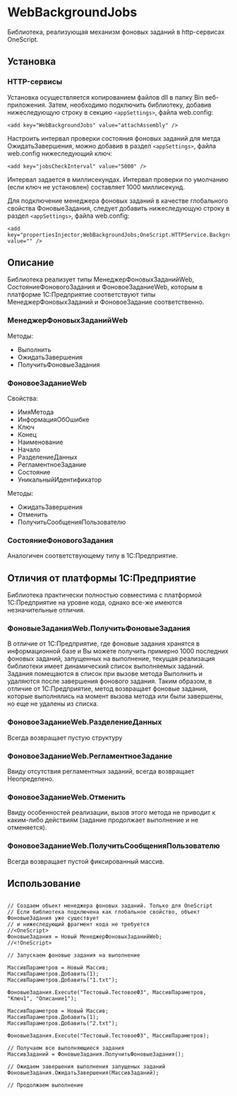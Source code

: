 ﻿# WebBackgroundJobs

Библиотека, реализующая механизм фоновых заданий в http-сервисах OneScript.

## Установка

### HTTP-сервисы
Установка осуществляется копированием файлов dll в папку Bin веб-приложения.
Затем, необходимо подключить библиотеку, добавив нижеследующую строку в секцию ```<appSettings>```, файла web.config:

```bsl
<add key="WebBackgroundJobs" value="attachAssembly" />
```

Настроить интервал проверки состояния фоновых заданий для метда ОжидатьЗавершения, можно добавив в раздел ```<appSettings>```, файла web.config нижеследующий ключ:

```bsl
<add key="jobsCheckInterval" value="5000" />
```

Интервал задается в миллисекундах. Интервал проверки по умолчанию (если ключ не установлен) составляет 1000 миллисекунд.

Для подключение менеджера фоновых заданий в качестве глобального свойства ФоновыеЗадания, следует добавить нижеследующую строку в раздел ```<appSettings>```, файла web.config:

```bsl
<add key="propertiesInjector;WebBackgroundJobs;OneScript.HTTPService.BackgroundJobs" value="" />
```

## Описание

Библиотека реализует типы МенеджерФоновыхЗаданийWeb, СостояниеФоновогоЗадания и ФоновоеЗаданиеWeb, которым в платформе 1С:Предприятие соответствуют типы МенеджерФоновыхЗаданий и ФоновоеЗадание соответственно. 

### МенеджерФоновыхЗаданийWeb

Методы:

- Выполнить
- ОжидатьЗавершения
- ПолучитьФоновыеЗадания

### ФоновоеЗаданиеWeb

Свойства:

- ИмяМетода
- ИнформацияОбОшибке
- Ключ
- Конец
- Наименование
- Начало
- РазделениеДанных
- РегламентноеЗадание
- Состояние
- УникальныйИдентификатор

Методы:

- ОжидатьЗавершения
- Отменить
- ПолучитьСообщенияПользователю

### СостояниеФоновогоЗадания

Аналогичен соответствующему типу в 1С:Предприятие.

## Отличия от платформы 1С:Предприятие
Библиотека практически полностью совместима с платформой 1С:Предприятие на уровне кода, однако все-же имеются незначительные отличия.

### ФоновыеЗаданияWeb.ПолучитьФоновыеЗадания
В отличие от 1С:Предприятие, где фоновые задания хранятся в информационной базе и Вы можете получить примерно 1000 последних фоновых заданий, запущенных на выполнение, текущая реализация библиотеки имеет динамический список выполняемых заданий.
Задания помещаются в список при вызове метода Выполнить и удаляются после завершения фонового задания. Таким образом, в отличие от 1С:Предприятие, метод возвращает фоновые задания, которые выполнялись на момент вызова метода или были завершены, но еще не удалены из списка.

### ФоновоеЗаданиеWeb.РазделениеДанных
Всегда возвращает пустую структуру

### ФоновоеЗаданиеWeb.РегламентноеЗадание
Ввиду отсутствия регламентных заданий, всегда возвращает Неопределено.

### ФоновоеЗаданиеWeb.Отменить
Ввиду особенностей реализации, вызов этого метода не приводит к каким-либо действиям (задание продолжает выполнение и не отменяется).

### ФоновоеЗаданиеWeb.ПолучитьСообщенияПользователю
Всегда возвращает пустой фиксированный массив.

## Использование

```bsl

// Создаем объект менеджера фоновых заданий. Только для OneScript
// Если библиотека подключена как глобальное свойство, объект ФоновыеЗадания уже существует
// и нижеследующий фрагмент кода не требуется
//<OneScript>
ФоновыеЗадания = Новый МенеджерФоновыхЗаданийWeb;
//<!OneScript>

// Запускаем фоновые задания на выполнение
	
МассивПараметров = Новый Массив;
МассивПараметров.Добавить(1);
МассивПараметров.Добавить("1.txt");
	
ФоновыеЗадания.Execute("Тестовый.ТестовоеФЗ", МассивПараметров, "Ключ1", "Описание1");
	
МассивПараметров = Новый Массив;
МассивПараметров.Добавить(1);
МассивПараметров.Добавить("2.txt");
	
ФоновыеЗадания.Execute("Тестовый.ТестовоеФЗ", МассивПараметров);

// Получаем все выполняющиеся задания
МассивЗаданий = ФоновыеЗадания.ПолучитьФоновыеЗадания();

// Ожидаем завершения выполнения запущеных заданий
ФоновыеЗадания.ОжидатьЗавершения(МассивЗаданий);

// Продолжаем выполнение


```
